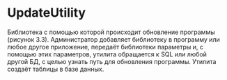 # UpdateUtility
Библиотека с помощью которой происходит обновление программы (рисунок 3.3). Администратор добавляет библиотеку в программу или любое другое приложение, 
передаёт библиотеки параметры и, с помощью этих параметров, утилита обращается к SQL или любой другой БД, с целью узнать путь для обновления программы. 
Утилита создаёт таблицы в базе данных.
